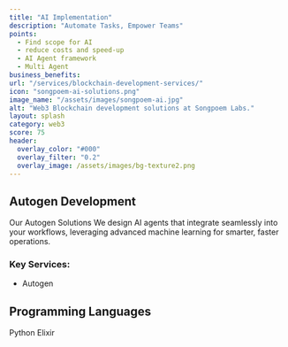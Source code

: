 ```yaml
---
title: "AI Implementation"
description: "Automate Tasks, Empower Teams"
points:
  - Find scope for AI
  - reduce costs and speed-up
  - AI Agent framework
  - Multi Agent
business_benefits:
url: "/services/blockchain-development-services/"
icon: "songpoem-ai-solutions.png"
image_name: "/assets/images/songpoem-ai.jpg"
alt: "Web3 Blockchain development solutions at Songpoem Labs."
layout: splash
category: web3
score: 75
header:
  overlay_color: "#000"
  overlay_filter: "0.2"
  overlay_image: /assets/images/bg-texture2.png
---
```

## Autogen Development

Our Autogen Solutions
We design AI agents that integrate seamlessly into your workflows, leveraging advanced machine learning for smarter, faster operations.

### Key Services:
- Autogen

## Programming Languages
Python
Elixir